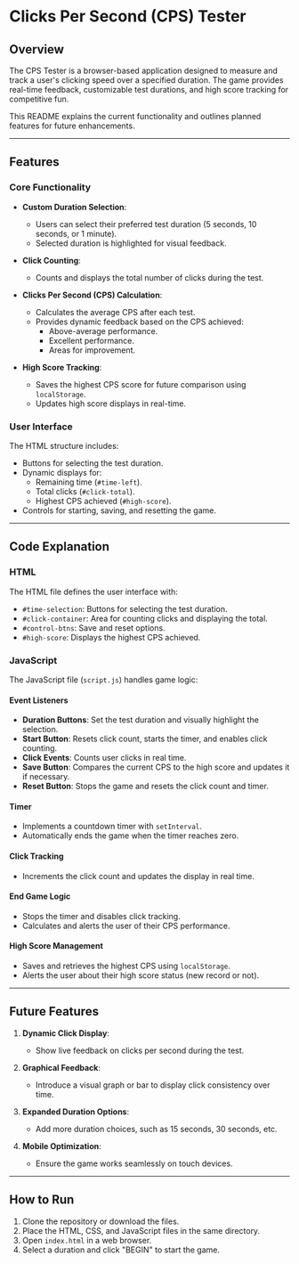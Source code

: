 # Clicks Per Second (CPS) Tester

## Overview
The CPS Tester is a browser-based application designed to measure and track a user's clicking speed over a specified duration. The game provides real-time feedback, customizable test durations, and high score tracking for competitive fun.

This README explains the current functionality and outlines planned features for future enhancements.

---

## Features

### Core Functionality
- **Custom Duration Selection**:
  - Users can select their preferred test duration (5 seconds, 10 seconds, or 1 minute).
  - Selected duration is highlighted for visual feedback.

- **Click Counting**:
  - Counts and displays the total number of clicks during the test.

- **Clicks Per Second (CPS) Calculation**:
  - Calculates the average CPS after each test.
  - Provides dynamic feedback based on the CPS achieved:
    - Above-average performance.
    - Excellent performance.
    - Areas for improvement.

- **High Score Tracking**:
  - Saves the highest CPS score for future comparison using `localStorage`.
  - Updates high score displays in real-time.

### User Interface
The HTML structure includes:
- Buttons for selecting the test duration.
- Dynamic displays for:
  - Remaining time (`#time-left`).
  - Total clicks (`#click-total`).
  - Highest CPS achieved (`#high-score`).
- Controls for starting, saving, and resetting the game.

---

## Code Explanation

### HTML
The HTML file defines the user interface with:
- `#time-selection`: Buttons for selecting the test duration.
- `#click-container`: Area for counting clicks and displaying the total.
- `#control-btns`: Save and reset options.
- `#high-score`: Displays the highest CPS achieved.

### JavaScript
The JavaScript file (`script.js`) handles game logic:

#### Event Listeners
- **Duration Buttons**: Set the test duration and visually highlight the selection.
- **Start Button**: Resets click count, starts the timer, and enables click counting.
- **Click Events**: Counts user clicks in real time.
- **Save Button**: Compares the current CPS to the high score and updates it if necessary.
- **Reset Button**: Stops the game and resets the click count and timer.

#### Timer
- Implements a countdown timer with `setInterval`.
- Automatically ends the game when the timer reaches zero.

#### Click Tracking
- Increments the click count and updates the display in real time.

#### End Game Logic
- Stops the timer and disables click tracking.
- Calculates and alerts the user of their CPS performance.

#### High Score Management
- Saves and retrieves the highest CPS using `localStorage`.
- Alerts the user about their high score status (new record or not).

---

## Future Features

1. **Dynamic Click Display**:
   - Show live feedback on clicks per second during the test.

2. **Graphical Feedback**:
   - Introduce a visual graph or bar to display click consistency over time.

3. **Expanded Duration Options**:
   - Add more duration choices, such as 15 seconds, 30 seconds, etc.

4. **Mobile Optimization**:
   - Ensure the game works seamlessly on touch devices.

---

## How to Run
1. Clone the repository or download the files.
2. Place the HTML, CSS, and JavaScript files in the same directory.
3. Open `index.html` in a web browser.
4. Select a duration and click "BEGIN" to start the game.
